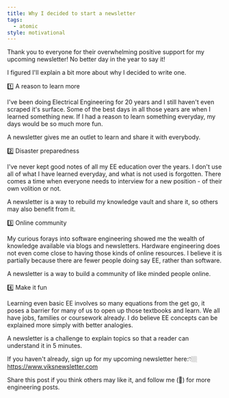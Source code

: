 ```yaml
---
title: Why I decided to start a newsletter
tags:
  - atomic
style: motivational
---
```

Thank you to everyone for their overwhelming positive support for my upcoming newsletter! No better day in the year to say it!

I figured I'll explain a bit more about why I decided to write one.

1️⃣ A reason to learn more

I've been doing Electrical Engineering for 20 years and I still haven't even scraped it's surface. Some of the best days in all those years are when I learned something new. If I had a reason to learn something everyday, my days would be so much more fun.

A newsletter gives me an outlet to learn and share it with everybody.

2️⃣ Disaster preparedness

I've never kept good notes of all my EE education over the years. I don't use all of what I have learned everyday, and what is not used is forgotten. There comes a time when everyone needs to interview for a new position - of their own volition or not. 

A newsletter is a way to rebuild my knowledge vault and share it, so others may also benefit from it.

3️⃣ Online community

My curious forays into software engineering showed me the wealth of knowledge available via blogs and newsletters. Hardware engineering does not even come close to having those kinds of online resources. I believe it is partially because there are fewer people doing say EE, rather than software.

A newsletter is a way to build a community of like minded people online.

4️⃣ Make it fun

Learning even basic EE involves so many equations from the get go, it poses a barrier for many of us to open up those textbooks and learn. We all have jobs, families or coursework already. I do believe EE concepts can be explained more simply with better analogies.

A newsletter is a challenge to explain topics so that a reader can understand it in 5 minutes.

If you haven't already, sign up for my upcoming newsletter here:👇🏼
https://www.viksnewsletter.com

Share this post if you think others may like it, and follow me (🔔) for more engineering posts.